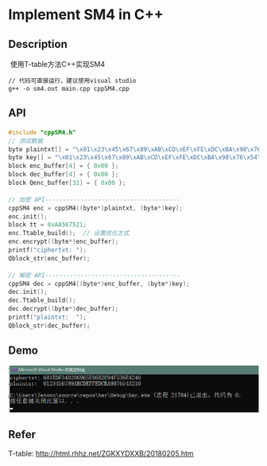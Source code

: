 # Implement SM4 in C++

## Description

​	使用T-table方法C++实现SM4

```
// 代码可直接运行，建议使用visual studio
g++ -o sm4.out main.cpp cppSM4.cpp
```

## API

```c++
#include "cppSM4.h"
// 测试数据
byte plaintxt[] = "\x01\x23\x45\x67\x89\xAB\xCD\xEF\xFE\xDC\xBA\x98\x76\x54\x32\x10";
byte key[] = "\x01\x23\x45\x67\x89\xAB\xCD\xEF\xFE\xDC\xBA\x98\x76\x54\x32\x10";
block enc_buffer[4] = { 0x00 };
block dec_buffer[4] = { 0x00 };
block Qenc_buffer[32] = { 0x00 };

// 加密 API--------------------------------------
cppSM4 enc = cppSM4((byte*)plaintxt, (byte*)key);
enc.init();
block tt = 0xAA567521;
enc.Ttable_build();  // 设置优化方式
enc.encrypt((byte*)enc_buffer);
printf("ciphertxt: ");
Qblock_str(enc_buffer);

// 解密 API--------------------------------------
cppSM4 dec = cppSM4((byte*)enc_buffer, (byte*)key);
dec.init();
dec.Ttable_build();
dec.decrypt((byte*)dec_buffer);
printf("plaintxt:  ");
Qblock_str(dec_buffer);
```

## Demo

![image-20220730173403405](https://raw.githubusercontent.com/lazypip/readme_pices/main/crypto_pic/image-20220730173403405.png)

## Refer

T-table: http://html.rhhz.net/ZGKXYDXXB/20180205.htm